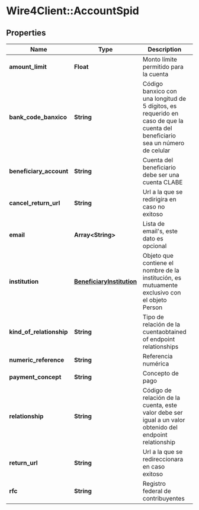 # Wire4Client::AccountSpid

## Properties
Name | Type | Description | Notes
------------ | ------------- | ------------- | -------------
**amount_limit** | **Float** | Monto límite permitido para la cuenta | 
**bank_code_banxico** | **String** | Código banxico con una longitud de 5 dígitos, es requerido en caso de que la cuenta del beneficiario sea un número de celular | [optional] 
**beneficiary_account** | **String** | Cuenta del beneficiario debe ser una cuenta CLABE | 
**cancel_return_url** | **String** | Url a la que se redirigira en caso no exitoso | [optional] 
**email** | **Array&lt;String&gt;** | Lista de email&#39;s, este dato es opcional | [optional] 
**institution** | [**BeneficiaryInstitution**](BeneficiaryInstitution.md) | Objeto que contiene el nombre de la institución, es mutuamente exclusivo con el objeto Person | 
**kind_of_relationship** | **String** | Tipo de relación de la cuentaobtained of endpoint relationships | 
**numeric_reference** | **String** | Referencia numérica | [optional] 
**payment_concept** | **String** | Concepto de pago | [optional] 
**relationship** | **String** | Código de relación de la cuenta, este valor debe ser igual a un valor obtenido del endpoint relationship | 
**return_url** | **String** | Url a la que se redireccionara en caso exitoso | [optional] 
**rfc** | **String** | Registro federal de contribuyentes | [optional] 


